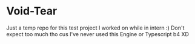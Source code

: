 # Void-Tear
Just a temp repo for this test project I worked on while in intern :)
Don't expect too much tho cus I've never used this Engine or Typescript b4 XD
